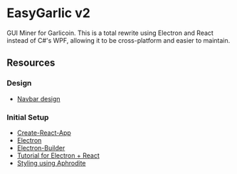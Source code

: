 # EasyGarlic v2

GUI Miner for Garlicoin.
This is a total rewrite using Electron and React instead of C#'s WPF, allowing it to be cross-platform and easier to maintain.

## Resources

### Design

- [Navbar design](https://medium.com/flexbox-and-grids/the-most-popular-navigation-bars-created-with-flexbox-6c0f59f55686)

### Initial Setup

- [Create-React-App](https://github.com/facebook/create-react-app)
- [Electron](https://electronjs.org/)
- [Electron-Builder](https://github.com/electron-userland/electron-builder)
- [Tutorial for Electron + React](https://medium.com/@kitze/%EF%B8%8F-from-react-to-an-electron-app-ready-for-production-a0468ecb1da3)
- [Styling using Aphrodite](https://github.com/Khan/aphrodite)